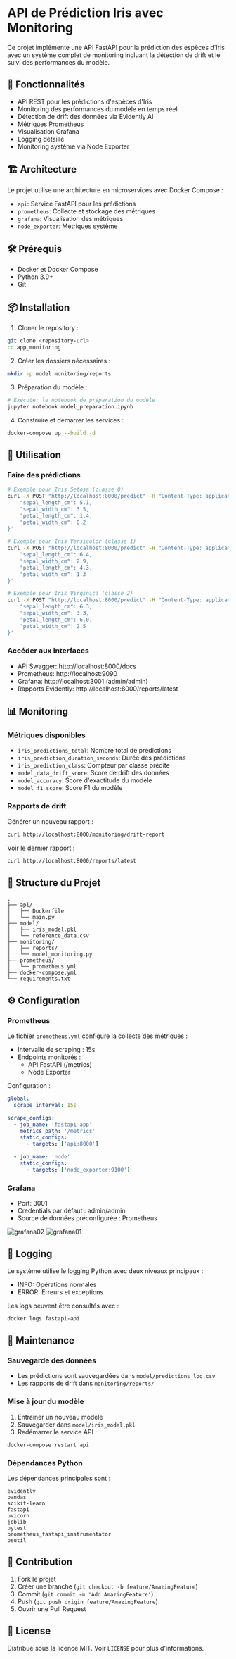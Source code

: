 # API de Prédiction Iris avec Monitoring

Ce projet implémente une API FastAPI pour la prédiction des espèces d'Iris avec un système complet de monitoring incluant la détection de drift et le suivi des performances du modèle.

## 🌟 Fonctionnalités

- API REST pour les prédictions d'espèces d'Iris
- Monitoring des performances du modèle en temps réel
- Détection de drift des données via Evidently AI
- Métriques Prometheus
- Visualisation Grafana
- Logging détaillé
- Monitoring système via Node Exporter

## 🏗️ Architecture

Le projet utilise une architecture en microservices avec Docker Compose :
- `api`: Service FastAPI pour les prédictions
- `prometheus`: Collecte et stockage des métriques
- `grafana`: Visualisation des métriques
- `node_exporter`: Métriques système

## 🛠️ Prérequis

- Docker et Docker Compose
- Python 3.9+
- Git

## 📦 Installation

1. Cloner le repository :
```bash
git clone <repository-url>
cd app_monitoring
```

2. Créer les dossiers nécessaires :
```bash
mkdir -p model monitoring/reports
```

3. Préparation du modèle :
```python
# Exécuter le notebook de préparation du modèle
jupyter notebook model_preparation.ipynb
```

4. Construire et démarrer les services :
```bash
docker-compose up --build -d
```

## 🚀 Utilisation

### Faire des prédictions

```bash
# Exemple pour Iris Setosa (classe 0)
curl -X POST "http://localhost:8000/predict" -H "Content-Type: application/json" -d '{
    "sepal_length_cm": 5.1,
    "sepal_width_cm": 3.5,
    "petal_length_cm": 1.4,
    "petal_width_cm": 0.2
}'

# Exemple pour Iris Versicolor (classe 1)
curl -X POST "http://localhost:8000/predict" -H "Content-Type: application/json" -d '{
    "sepal_length_cm": 6.4,
    "sepal_width_cm": 2.9,
    "petal_length_cm": 4.3,
    "petal_width_cm": 1.3
}'

# Exemple pour Iris Virginica (classe 2)
curl -X POST "http://localhost:8000/predict" -H "Content-Type: application/json" -d '{
    "sepal_length_cm": 6.3,
    "sepal_width_cm": 3.3,
    "petal_length_cm": 6.0,
    "petal_width_cm": 2.5
}'
```

### Accéder aux interfaces

- API Swagger: http://localhost:8000/docs
- Prometheus: http://localhost:9090
- Grafana: http://localhost:3001 (admin/admin)
- Rapports Evidently: http://localhost:8000/reports/latest

## 📊 Monitoring

### Métriques disponibles

- `iris_predictions_total`: Nombre total de prédictions
- `iris_prediction_duration_seconds`: Durée des prédictions
- `iris_prediction_class`: Compteur par classe prédite
- `model_data_drift_score`: Score de drift des données
- `model_accuracy`: Score d'exactitude du modèle
- `model_f1_score`: Score F1 du modèle

### Rapports de drift

Générer un nouveau rapport :
```bash
curl http://localhost:8000/monitoring/drift-report
```

Voir le dernier rapport :
```bash
curl http://localhost:8000/reports/latest
```

## 📁 Structure du Projet

```
.
├── api/
│   ├── Dockerfile
│   └── main.py
├── model/
│   ├── iris_model.pkl
│   └── reference_data.csv
├── monitoring/
│   ├── reports/
│   └── model_monitoring.py
├── prometheus/
│   └── prometheus.yml
├── docker-compose.yml
└── requirements.txt
```

## ⚙️ Configuration

### Prometheus

Le fichier `prometheus.yml` configure la collecte des métriques :
- Intervalle de scraping : 15s
- Endpoints monitorés :
  - API FastAPI (/metrics)
  - Node Exporter

Configuration :
```yaml
global:
  scrape_interval: 15s

scrape_configs:
  - job_name: 'fastapi-app'
    metrics_path: '/metrics'
    static_configs:
      - targets: ['api:8000']

  - job_name: 'node'
    static_configs:
      - targets: ['node_exporter:9100']
```

### Grafana

- Port: 3001
- Credentials par défaut : admin/admin
- Source de données préconfigurée : Prometheus

![grafana02](https://github.com/user-attachments/assets/3fb1c4b4-1b54-45d2-8d59-35fb5bc7485a)
![grafana01](https://github.com/user-attachments/assets/b02450d4-bc43-49b9-a9a9-6ebc84a1ab26)



## 📝 Logging

Le système utilise le logging Python avec deux niveaux principaux :
- INFO: Opérations normales
- ERROR: Erreurs et exceptions

Les logs peuvent être consultés avec :
```bash
docker logs fastapi-api
```

## 🔄 Maintenance

### Sauvegarde des données
- Les prédictions sont sauvegardées dans `model/predictions_log.csv`
- Les rapports de drift dans `monitoring/reports/`

### Mise à jour du modèle
1. Entraîner un nouveau modèle
2. Sauvegarder dans `model/iris_model.pkl`
3. Redémarrer le service API :
```bash
docker-compose restart api
```

### Dépendances Python

Les dépendances principales sont :
```
evidently
pandas
scikit-learn
fastapi
uvicorn
joblib
pytest
prometheus_fastapi_instrumentator
psutil
```

## 🤝 Contribution

1. Fork le projet
2. Créer une branche (`git checkout -b feature/AmazingFeature`)
3. Commit (`git commit -m 'Add AmazingFeature'`)
4. Push (`git push origin feature/AmazingFeature`)
5. Ouvrir une Pull Request

## 📜 License

Distribué sous la licence MIT. Voir `LICENSE` pour plus d'informations.
